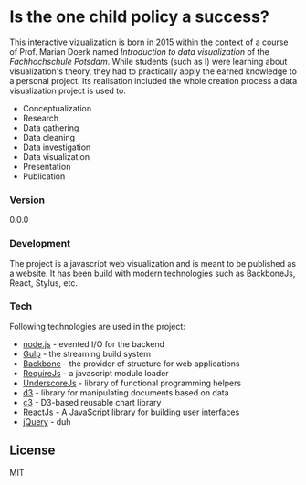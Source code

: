 # Is the one child policy a success?
This interactive vizualization is born in 2015 within the context of a course of Prof. Marian Doerk named *Introduction to data visualization* of the *Fachhochschule Potsdam*. While students (such as I) were learning about visualization's theory, they had to practically apply the earned knowledge to a personal project. Its realisation included the whole creation process a data visualization project is used to:
- Conceptualization
- Research
- Data gathering
- Data cleaning
- Data investigation
- Data visualization
- Presentation
- Publication

### Version
0.0.0

### Development
The project is a javascript web visualization and is meant to be published as a website. It has been build with modern technologies such as BackboneJs, React, Stylus, etc.

### Tech
Following technologies are used in the project:
* [node.js] - evented I/O for the backend
* [Gulp] - the streaming build system
* [Backbone] - the provider of structure for web applications
* [RequireJs] - a javascript module loader
* [UnderscoreJs] - library of functional programming helpers
* [d3] - library for manipulating documents based on data
* [c3] - D3-based reusable chart library
* [ReactJs] - A JavaScript library for building user interfaces
* [jQuery] - duh


License
----

MIT


[node.js]:http://nodejs.org
[jQuery]:http://jquery.com
[Gulp]:http://gulpjs.com
[Backbone]:http://backbonejs.org
[RequireJs]:http://requirejs.org
[UnderscoreJs]:http://underscorejs.org
[d3]:http://d3js.org
[c3]:http://c3js.org
[ReactJs]:http://facebook.github.io/react
